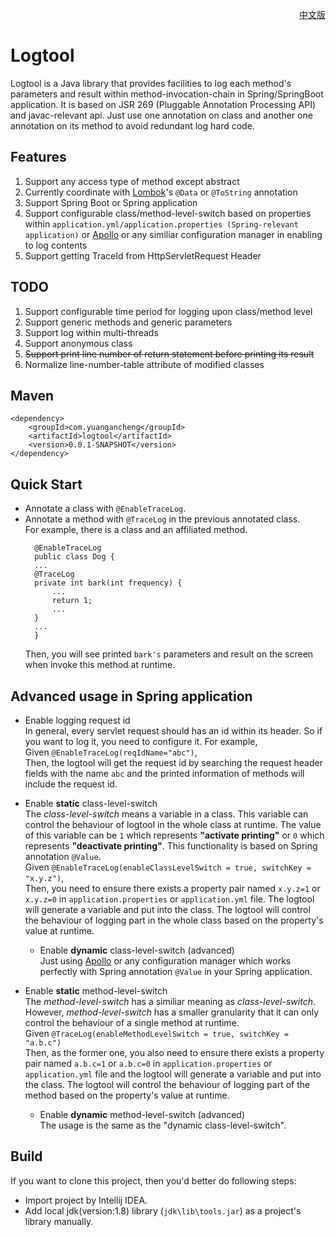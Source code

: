 <p align="right"><a href="https://github.com/mqfs/logtool/blob/master/README_zh.md">中文版</a></p>

# Logtool
Logtool is a Java library that provides facilities to log each method's parameters and result within method-invocation-chain in Spring/SpringBoot application. It is based on JSR 269 (Pluggable Annotation Processing API) and javac-relevant api. Just use one annotation on class and another one annotation on its method to avoid redundant log hard code.

## Features
1. Support any access type of method except abstract
2. Currently coordinate with [Lombok](https://github.com/rzwitserloot/lombok)'s `@Data` or `@ToString` annotation
3. Support Spring Boot or Spring application
4. Support configurable class/method-level-switch based on properties within `application.yml/application.properties (Spring-relevant application)` or [Apollo](https://github.com/ctripcorp/apollo) or any similiar configuration manager in enabling to log contents
5. Support  getting TraceId from HttpServletRequest Header

## TODO
1. Support configurable time period for logging upon class/method level
2. Support generic methods and generic parameters
3. Support log within multi-threads
4. Support anonymous class
5. ~~Support print line number of return statement before printing its result~~
6. Normalize line-number-table attribute of modified classes

## Maven
```
<dependency>
    <groupId>com.yuangancheng</groupId>
    <artifactId>logtool</artifactId>
    <version>0.0.1-SNAPSHOT</version>
</dependency>
```

## Quick Start
* Annotate a class with `@EnableTraceLog`.
* Annotate a method with `@TraceLog` in the previous annotated class.  
  For example, there is a class and an affiliated method.  
  ```
    @EnableTraceLog
    public class Dog {
    ...
    @TraceLog
    private int bark(int frequency) {
        ...
        return 1;
        ...
    }
    ...
    }
  ```  
  Then, you will see printed `bark's` parameters and result on the screen when invoke this method at runtime.

## Advanced usage in Spring application
* Enable logging request id  
  In general, every servlet request should has an id within its header. So if you want to log it, you need to configure it. For example,  
  Given `@EnableTraceLog(reqIdName="abc")`,  
  Then, the logtool will get the request id by searching the request header fields with the name `abc` and the printed information of methods will include the request id.
  
* Enable **static** class-level-switch  
  The _class-level-switch_ means a variable in a class. This variable can control the behaviour of logtool in the whole class at runtime. The value of this variable can be `1` which represents __"activate printing"__ or `0` which represents __"deactivate printing"__. This functionality is based on Spring annotation `@Value`.  
  Given `@EnableTraceLog(enableClassLevelSwitch = true, switchKey = "x.y.z")`,  
  Then, you need to ensure there exists a property pair named `x.y.z=1` or `x.y.z=0` in `application.properties` or `application.yml` file. The logtool will generate a variable and put into the class. The logtool will control the behaviour of logging part in the whole class based on the property's value at runtime.  
  
  * Enable **dynamic** class-level-switch (advanced)  
    Just using [Apollo](https://github.com/ctripcorp/apollo) or any configuration manager which works perfectly with Spring annotation `@Value` in your Spring application.
    
* Enable **static** method-level-switch  
  The _method-level-switch_ has a similiar meaning as _class-level-switch_. However, _method-level-switch_ has a smaller granularity that it can only control the behaviour of a single method at runtime.  
  Given `@TraceLog(enableMethodLevelSwitch = true, switchKey = "a.b.c")`  
  Then, as the former one, you also need to ensure there exists a property pair named `a.b.c=1` or `a.b.c=0` in `application.properties` or `application.yml` file and the logtool will generate a variable and put into the class. The logtool will control the behaviour of logging part of the method based on the property's value at runtime.  
  
    * Enable **dynamic** method-level-switch (advanced)  
      The usage is the same as the "dynamic class-level-switch".

## Build
If you want to clone this project, then you'd better do following steps:  
* Import project by Intellij IDEA.
* Add local jdk(version:1.8) library (`jdk\lib\tools.jar`) as a project's library manually.
